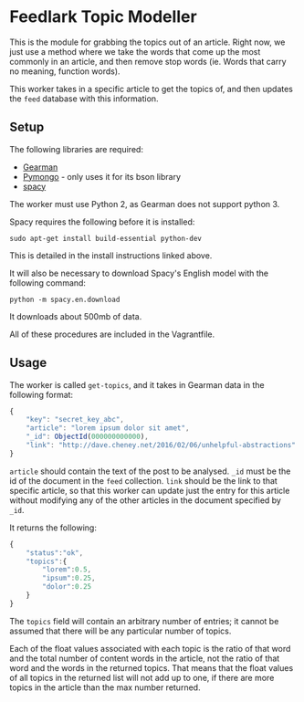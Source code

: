 Feedlark Topic Modeller
=======================

This is the module for grabbing the topics out of an article. Right now, we just use a method where we take the words that come up the most commonly in an article, and then remove stop words (ie. Words that carry no meaning, function words).

This worker takes in a specific article to get the topics of, and then updates the `feed` database with this information.

Setup
-----

The following libraries are required:

- [Gearman](https://pypi.python.org/pypi/gearman)
- [Pymongo](http://api.mongodb.org/python/current/installation.html) - only uses it for its bson library
- [spacy](http://spacy.io/#install)

The worker must use Python 2, as Gearman does not support python 3.

Spacy requires the following before it is installed:

`sudo apt-get install build-essential python-dev` 

This is detailed in the install instructions linked above.

It will also be necessary to download Spacy's English model with the following command:

`python -m spacy.en.download`

It downloads about 500mb of data.

All of these procedures are included in the Vagrantfile.

Usage
-----

The worker is called `get-topics`, and it takes in Gearman data in the following format:

```js
{
    "key": "secret_key_abc",
    "article": "lorem ipsum dolor sit amet",
    "_id": ObjectId(000000000000),
    "link": "http://dave.cheney.net/2016/02/06/unhelpful-abstractions"
}
```

`article` should contain the text of the post to be analysed. `_id` must be the id of the document in the `feed` collection. `link` should be the link to that specific article, so that this worker can update just the entry for this article without modifying any of the other articles in the document specified by `_id`.


It returns the following:

```js
{
    "status":"ok",
    "topics":{
        "lorem":0.5,
        "ipsum":0.25,
        "dolor":0.25
    }
}
```

The `topics` field will contain an arbitrary number of entries; it cannot be assumed that there will be any particular number of topics.

Each of the float values associated with each topic is the ratio of that word and the total number of content words in the article, not the ratio of that word and the words in the returned topics. That means that the float values of all topics in the returned list will not add up to one, if there are more topics in the article than the max number returned.

